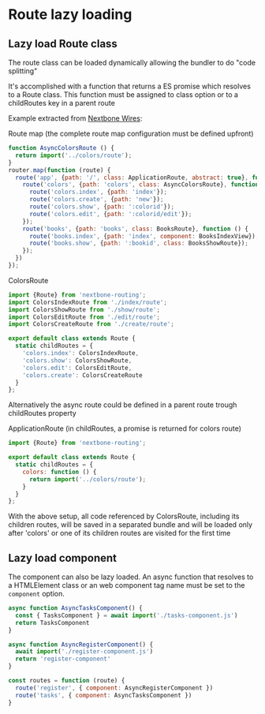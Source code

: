 # Route lazy loading

## Lazy load Route class

The route class can be loaded dynamically allowing the bundler to do "code splitting"

It's accomplished with a function that returns a ES promise which resolves to a Route class.
This function must be assigned to class option or to a childRoutes key in a parent route

Example extracted from [Nextbone Wires](https://github.com/blikblum/nextbone-wires):

Route map (the complete route map configuration must be defined upfront)
```javascript
function AsyncColorsRoute () {
  return import('../colors/route');
}
router.map(function (route) {
  route('app', {path: '/', class: ApplicationRoute, abstract: true}, function () {   
    route('colors', {path: 'colors', class: AsyncColorsRoute}, function () {
      route('colors.index', {path: 'index'});
      route('colors.create', {path: 'new'});
      route('colors.show', {path: ':colorid'});
      route('colors.edit', {path: ':colorid/edit'});
    });
    route('books', {path: 'books', class: BooksRoute}, function () {
      route('books.index', {path: 'index', component: BooksIndexView});
      route('books.show', {path: ':bookid', class: BooksShowRoute});
    });
  })
});
``` 

ColorsRoute
```javascript
import {Route} from 'nextbone-routing';
import ColorsIndexRoute from './index/route';
import ColorsShowRoute from './show/route';
import ColorsEditRoute from './edit/route';
import ColorsCreateRoute from './create/route';

export default class extends Route {
  static childRoutes = {
    'colors.index': ColorsIndexRoute,
    'colors.show': ColorsShowRoute,
    'colors.edit': ColorsEditRoute,
    'colors.create': ColorsCreateRoute
  }
};
```

Alternatively the async route could be defined in a parent route trough childRoutes property

ApplicationRoute (in childRoutes, a promise is returned for colors route)
```javascript
import {Route} from 'nextbone-routing';

export default class extends Route {
  static childRoutes = {
    colors: function () {
      return import('../colors/route');
    }
  }
};
```
  
With the above setup, all code referenced by ColorsRoute, including its children routes, will be 
saved in a separated bundle and will be loaded only after 'colors' or one of its children routes are
visited for the first time

## Lazy load component

The component can also be lazy loaded. An async function that resolves to a HTMLElement class or an web component tag name must be set to the `component` option.

```js
async function AsyncTasksComponent() {
  const { TasksComponent } = await import('./tasks-component.js')
  return TasksComponent
}

async function AsyncRegisterComponent() {
  await import('./register-component.js')
  return 'register-component'
}

const routes = function (route) {
  route('register', { component: AsyncRegisterComponent })
  route('tasks', { component: AsyncTasksComponent })
}
```